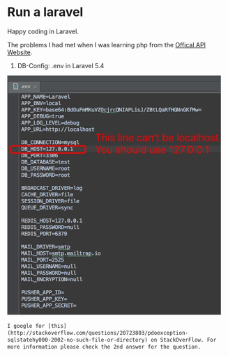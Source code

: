 # Run a laravel
Happy coding in Laravel. 

The problems I had met when I was learning php from the [Offical API Website](https://laravel.com/docs/5.4).

1. DB-Config:  .env in Laravel 5.4 
 
 ![.env](./Markdown.res/laravel5.4-issue1.jpeg)  
 
    I google for [this](http://stackoverflow.com/questions/20723803/pdoexception-sqlstatehy000-2002-no-such-file-or-directory) on StackOverFlow. For more information please check the 2nd answer for the question.
